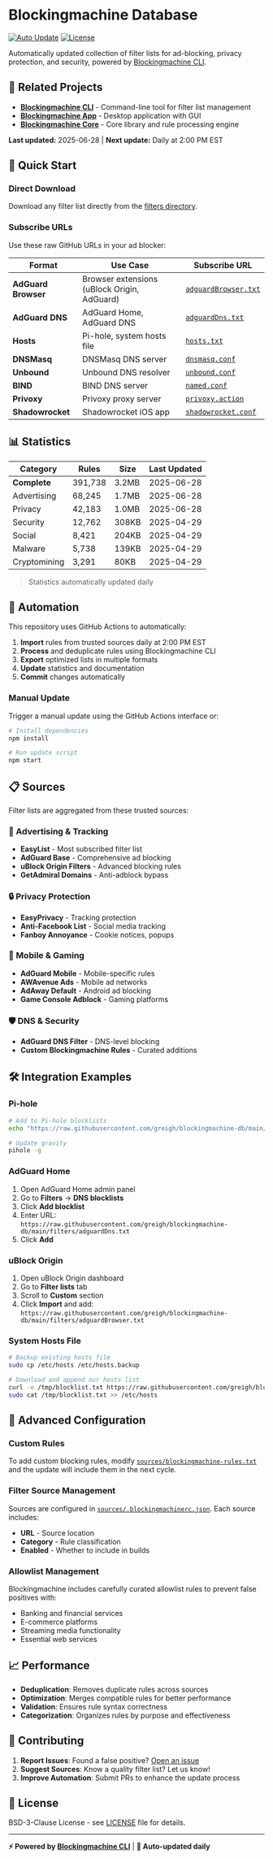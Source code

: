# Blockingmachine Database

[![Auto Update](https://github.com/greigh/blockingmachine-db/actions/workflows/update-filters.yml/badge.svg)](https://github.com/greigh/blockingmachine-db/actions/workflows/update-filters.yml)
[![License](https://img.shields.io/badge/license-BSD--3--Clause-blue.svg)](LICENSE)

Automatically updated collection of filter lists for ad-blocking, privacy protection, and security, powered by [Blockingmachine CLI](https://github.com/greigh/blockingmachine-cli).

## 🔗 Related Projects

- **[Blockingmachine CLI](https://github.com/greigh/blockingmachine-cli)** - Command-line tool for filter list management
- **[Blockingmachine App](https://github.com/greigh/blockingmachine)** - Desktop application with GUI
- **[Blockingmachine Core](https://github.com/greigh/blockingmachine-core)** - Core library and rule processing engine

**Last updated:** 2025-06-28 | **Next update:** Daily at 2:00 PM EST

## 🚀 Quick Start

### Direct Download

Download any filter list directly from the [filters directory](./filters/).

### Subscribe URLs

Use these raw GitHub URLs in your ad blocker:

| Format | Use Case | Subscribe URL |
|--------|----------|---------------|
| **AdGuard Browser** | Browser extensions (uBlock Origin, AdGuard) | [`adguardBrowser.txt`](https://raw.githubusercontent.com/greigh/blockingmachine-db/main/filters/adguardBrowser.txt) |
| **AdGuard DNS** | AdGuard Home, AdGuard DNS | [`adguardDns.txt`](https://raw.githubusercontent.com/greigh/blockingmachine-db/main/filters/adguardDns.txt) |
| **Hosts** | Pi-hole, system hosts file | [`hosts.txt`](https://raw.githubusercontent.com/greigh/blockingmachine-db/main/filters/hosts.txt) |
| **DNSMasq** | DNSMasq DNS server | [`dnsmasq.conf`](https://raw.githubusercontent.com/greigh/blockingmachine-db/main/filters/dnsmasq.conf) |
| **Unbound** | Unbound DNS resolver | [`unbound.conf`](https://raw.githubusercontent.com/greigh/blockingmachine-db/main/filters/unbound.conf) |
| **BIND** | BIND DNS server | [`named.conf`](https://raw.githubusercontent.com/greigh/blockingmachine-db/main/filters/named.conf) |
| **Privoxy** | Privoxy proxy server | [`privoxy.action`](https://raw.githubusercontent.com/greigh/blockingmachine-db/main/filters/privoxy.action) |
| **Shadowrocket** | Shadowrocket iOS app | [`shadowrocket.conf`](https://raw.githubusercontent.com/greigh/blockingmachine-db/main/filters/shadowrocket.conf) |

## 📊 Statistics

| Category | Rules | Size | Last Updated |
|----------|-------|------|--------------|
| **Complete** | 391,738 | 3.2MB | 2025-06-28 |
| Advertising | 68,245 | 1.7MB | 2025-06-28 |
| Privacy | 42,183 | 1.0MB | 2025-06-28 |
| Security | 12,762 | 308KB | 2025-04-29 |
| Social | 8,421 | 204KB | 2025-04-29 |
| Malware | 5,738 | 139KB | 2025-04-29 |
| Cryptomining | 3,291 | 80KB | 2025-04-29 |

> Statistics automatically updated daily

## 🔄 Automation

This repository uses GitHub Actions to automatically:

1. **Import** rules from trusted sources daily at 2:00 PM EST
2. **Process** and deduplicate rules using Blockingmachine CLI  
3. **Export** optimized lists in multiple formats
4. **Update** statistics and documentation
5. **Commit** changes automatically

### Manual Update

Trigger a manual update using the GitHub Actions interface or:

```bash
# Install dependencies
npm install

# Run update script
npm start
```

## 📋 Sources

Filter lists are aggregated from these trusted sources:

### 🎯 Advertising & Tracking

- **EasyList** - Most subscribed filter list
- **AdGuard Base** - Comprehensive ad blocking
- **uBlock Origin Filters** - Advanced blocking rules
- **GetAdmiral Domains** - Anti-adblock bypass

### 🔒 Privacy Protection

- **EasyPrivacy** - Tracking protection
- **Anti-Facebook List** - Social media tracking
- **Fanboy Annoyance** - Cookie notices, popups

### 📱 Mobile & Gaming

- **AdGuard Mobile** - Mobile-specific rules
- **AWAvenue Ads** - Mobile ad networks
- **AdAway Default** - Android ad blocking
- **Game Console Adblock** - Gaming platforms

### 🛡️ DNS & Security

- **AdGuard DNS Filter** - DNS-level blocking
- **Custom Blockingmachine Rules** - Curated additions

## 🛠️ Integration Examples

### Pi-hole

```bash
# Add to Pi-hole blocklists
echo "https://raw.githubusercontent.com/greigh/blockingmachine-db/main/filters/hosts.txt" | sudo tee -a /etc/pihole/adlists.list

# Update gravity
pihole -g
```

### AdGuard Home

1. Open AdGuard Home admin panel
2. Go to **Filters** → **DNS blocklists**  
3. Click **Add blocklist**
4. Enter URL: `https://raw.githubusercontent.com/greigh/blockingmachine-db/main/filters/adguardDns.txt`
5. Click **Add**

### uBlock Origin

1. Open uBlock Origin dashboard
2. Go to **Filter lists** tab
3. Scroll to **Custom** section
4. Click **Import** and add: `https://raw.githubusercontent.com/greigh/blockingmachine-db/main/filters/adguardBrowser.txt`

### System Hosts File

```bash
# Backup existing hosts file
sudo cp /etc/hosts /etc/hosts.backup

# Download and append our hosts list
curl -o /tmp/blocklist.txt https://raw.githubusercontent.com/greigh/blockingmachine-db/main/filters/hosts.txt
sudo cat /tmp/blocklist.txt >> /etc/hosts
```

## 🔧 Advanced Configuration

### Custom Rules

To add custom blocking rules, modify [`sources/blockingmachine-rules.txt`](./sources/blockingmachine-rules.txt) and the update will include them in the next cycle.

### Filter Source Management

Sources are configured in [`sources/.blockingmachinerc.json`](./sources/.blockingmachinerc.json). Each source includes:

- **URL** - Source location
- **Category** - Rule classification  
- **Enabled** - Whether to include in builds

### Allowlist Management

Blockingmachine includes carefully curated allowlist rules to prevent false positives with:

- Banking and financial services
- E-commerce platforms  
- Streaming media functionality
- Essential web services

## 📈 Performance

- **Deduplication**: Removes duplicate rules across sources
- **Optimization**: Merges compatible rules for better performance  
- **Validation**: Ensures rule syntax correctness
- **Categorization**: Organizes rules by purpose and effectiveness

## 🤝 Contributing

1. **Report Issues**: Found a false positive? [Open an issue](https://github.com/greigh/blockingmachine-db/issues)
2. **Suggest Sources**: Know a quality filter list? Let us know!
3. **Improve Automation**: Submit PRs to enhance the update process

## 📜 License

BSD-3-Clause License - see [LICENSE](LICENSE) file for details.

---

**⚡ Powered by [Blockingmachine CLI](https://github.com/greigh/blockingmachine-cli)** | **🤖 Auto-updated daily**
